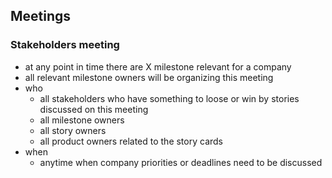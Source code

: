 ## Meetings

### Stakeholders meeting

- at any point in time there are X milestone relevant for a company
- all relevant milestone owners will be organizing this meeting
- who
  - all stakeholders who have something to loose or win by stories discussed on this meeting
  - all milestone owners
  - all story owners 
  - all product owners related to the story cards
- when
  - anytime when company priorities or deadlines need to be discussed

